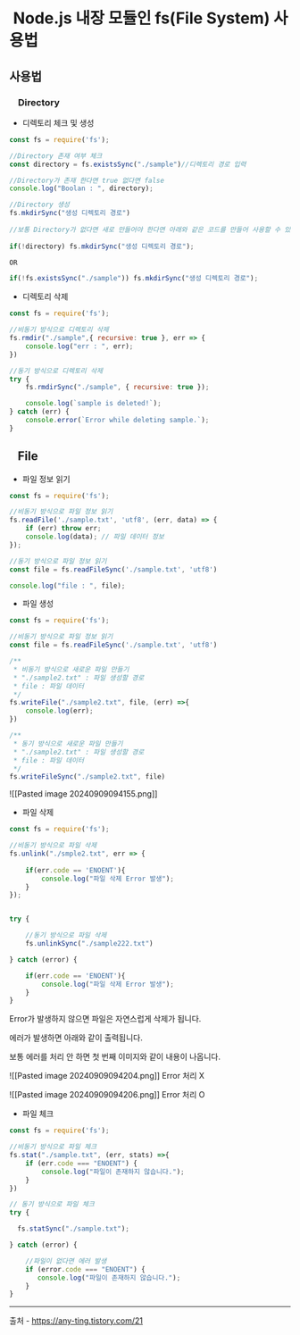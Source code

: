 
#  Node.js 내장 모듈인 fs(File System) 사용법


## 사용법

###     Directory

- 디렉토리 체크 및 생성

```js
const fs = require('fs');

//Directory 존재 여부 체크
const directory = fs.existsSync("./sample")//디렉토리 경로 입력

//Directory가 존재 한다면 true 없다면 false
console.log("Boolan : ", directory);

//Directory 생성
fs.mkdirSync("생성 디렉토리 경로")
 
//보통 Directory가 없다면 새로 만들어야 한다면 아래와 같은 코드를 만들어 사용할 수 있다.
 
if(!directory) fs.mkdirSync("생성 디렉토리 경로");

OR

if(!fs.existsSync("./sample")) fs.mkdirSync("생성 디렉토리 경로");
```

- 디렉토리 삭제

```js
const fs = require('fs');

//비동기 방식으로 디렉토리 삭제
fs.rmdir("./sample",{ recursive: true }, err => {
    console.log("err : ", err);
})

//동기 방식으로 디렉토리 삭제
try {
    fs.rmdirSync("./sample", { recursive: true });

    console.log(`sample is deleted!`);
} catch (err) {
    console.error(`Error while deleting sample.`);
}
```

##    File

- 파일 정보 읽기

```js
const fs = require('fs');

//비동기 방식으로 파일 정보 읽기
fs.readFile('./sample.txt', 'utf8', (err, data) => {
    if (err) throw err;
    console.log(data); // 파일 데이터 정보
});

//동기 방식으로 파일 정보 읽기
const file = fs.readFileSync('./sample.txt', 'utf8')

console.log("file : ", file);
```


- 파일 생성

```js
const fs = require('fs');

//비동기 방식으로 파일 정보 읽기
const file = fs.readFileSync('./sample.txt', 'utf8')

/**
 * 비동기 방식으로 새로운 파일 만들기
 * "./sample2.txt" : 파일 생성할 경로
 * file : 파일 데이터
 */
fs.writeFile("./sample2.txt", file, (err) =>{
    console.log(err);
})

/**
 * 동기 방식으로 새로운 파일 만들기
 * "./sample2.txt" : 파일 생성할 경로
 * file : 파일 데이터
 */
fs.writeFileSync("./sample2.txt", file)
```

![[Pasted image 20240909094155.png]]

- 파일 삭제

```js
const fs = require('fs');

//비동기 방식으로 파일 삭제
fs.unlink("./smple2.txt", err => {
    
    if(err.code == 'ENOENT'){
        console.log("파일 삭제 Error 발생");
    }
});


try {

	//동기 방식으로 파일 삭제
    fs.unlinkSync("./sample222.txt")

} catch (error) {

    if(err.code == 'ENOENT'){
        console.log("파일 삭제 Error 발생");
    }
}
```

Error가 발생하지 않으면 파일은 자연스럽게 삭제가 됩니다.

에러가 발생하면 아래와 같이 출력됩니다.

보통 에러를 처리 안 하면 첫 번째 이미지와 같이 내용이 나옵니다.

![[Pasted image 20240909094204.png]]
Error 처리 X

![[Pasted image 20240909094206.png]]
Error 처리 O

- 파일 체크

```js
const fs = require('fs');

//비동기 방식으로 파일 체크
fs.stat("./sample.txt", (err, stats) =>{
    if (err.code === "ENOENT") {
        console.log("파일이 존재하지 않습니다.");
    }
})

// 동기 방식으로 파일 체크
try {

  fs.statSync("./sample.txt");

} catch (error) {

	//파일이 없다면 에러 발생
    if (error.code === "ENOENT") {
       console.log("파일이 존재하지 않습니다.");
    }
}
```


---
출처 - https://any-ting.tistory.com/21